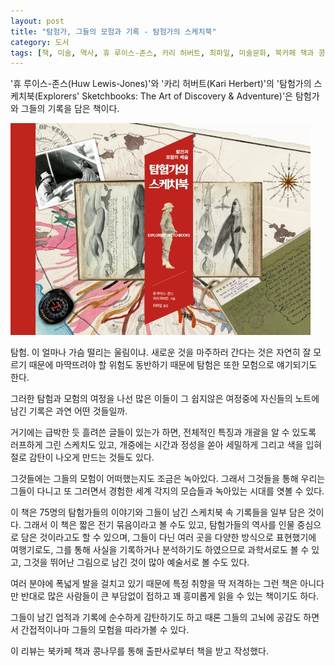 ```yaml
---
layout: post
title: "탐험가, 그들의 모험과 기록 - 탐험가의 스케치북"
category: 도서
tags: [책, 미술, 역사, 휴 루이스-존스, 카리 허버트, 최파일, 미술문화, 북카페 책과 콩나무, 서평]
---
```


'휴 루이스-존스(Huw Lewis-Jones)'와
'카리 허버트(Kari Herbert)'의
'탐험가의 스케치북(Explorers' Sketchbooks: The Art of Discovery & Adventure)'은
탐험가와 그들의 기록을 담은 책이다.

![표지](/images/explorers-sketchbooks-book-w480.jpg)

탐험.
이 얼마나 가슴 떨리는 울림이냐.
새로운 것을 마주하러 간다는 것은 자연히 잘 모르기 때문에 마딱뜨려야 할 위험도 동반하기 때문에
탐험은 또한 모험으로 얘기되기도 한다.

그러한 탐험과 모험의 여정을 나선 많은 이들이
그 쉽지않은 여정중에 자신들의 노트에 남긴 기록은 과연 어떤 것들일까.

거기에는 급박한 듯 흘려쓴 글들이 있는가 하면,
전체적인 특징과 개괄을 알 수 있도록 러프하게 그린 스케치도 있고,
개중에는 시간과 정성을 쏟아 세밀하게 그리고 색을 입혀 절로 감탄이 나오게 만드는 것들도 있다.

그것들에는 그들의 모험이 어떠했는지도 조금은 녹아있다.
그래서 그것들을 통해 우리는 그들이 다니고 또 그러면서 경험한 세계 각지의 모습들과 녹아있는 시대를 엿볼 수 있다.

이 책은 75명의 탐험가들의 이야기와
그들이 남긴 스케치북 속 기록들을 일부 담은 것이다.
그래서 이 책은 짧은 전기 묶음이라고 볼 수도 있고,
탐험가들의 역사를 인물 중심으로 담은 것이라고도 할 수 있으며,
그들이 다닌 여러 곳을 다양한 방식으로 표현했기에 여행기로도,
그를 통해 사실을 기록하거나 분석하기도 하였으므로 과학서로도 볼 수 있고,
그것을 뛰어난 그림으로 남긴 것이 많아 예술서로 볼 수도 있다.

여러 분야에 폭넓게 발을 걸치고 있기 때문에 특정 취향을 딱 저격하는 그런 책은 아니다만
반대로 많은 사람들이 큰 부담없이 접하고 꽤 흥미롭게 읽을 수 있는 책이기도 하다.

그들이 남긴 업적과 기록에 순수하게 감탄하기도 하고
때론 그들의 고뇌에 공감도 하면서
간접적이나마 그들의 모험을 따라가볼 수 있다.



<div class="im im-info">
이 리뷰는 북카페 책과 콩나무를 통해 출판사로부터 책을 받고 작성했다.
</div>
